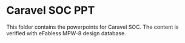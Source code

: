 # Caravel SOC PPT
  This folder contains the powerpoints for Caravel SOC. The content is verified with eFabless MPW-8 design database. 
